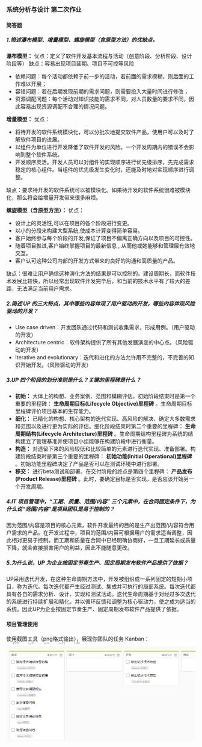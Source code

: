 ### 系统分析与设计 第二次作业
#### 简答题
##### 1.简述瀑布模型、增量模型、螺旋模型（含原型方法）的优缺点。
**瀑布模型：**
优点：定义了软件开发基本流程与活动（创意阶段、分析阶段、设计阶段等）
缺点：容易出现项目延期、项目不可控等风险
- 依赖问题：每个活动都依赖于前一步的活动，若前面的需求模糊，则后面的工作难以开展；
- 容错问题：若在后期发现前期的需求问题，则需要投入大量时间进行修改；
- 资源调配问题：每个活动对知识技能的需求不同，对人员数量的要求不同，因此容易出现资源调配不合理的情况问题。

**增量模型：**
优点：
- 将待开发的软件系统模块化，可以分批次地提交软件产品，使用户可以及时了解软件项目的进展。
- 以组件为单位进行开发降低了软件开发的风险。一个开发周期内的错误不会影响到整个软件系统。
- 开发顺序灵活。开发人员可以对组件的实现顺序进行优先级排序，先完成需求稳定的核心组件。当组件的优先级发生变化时，还能及时地对实现顺序进行调整。

缺点：要求待开发的软件系统可以被模块化。如果待开发的软件系统很难被模块化，那么将会给增量开发带来很多麻烦。

**螺旋模型（含原型方法）：**
优点：
- 设计上的灵活性,可以在项目的各个阶段进行变更。
- 以小的分段来构建大型系统,使成本计算变得简单容易。
- 客户始终参与每个阶段的开发,保证了项目不偏离正确方向以及项目的可控性。
- 随着项目推进,客户始终掌握项目的最新信息 , 从而他或她能够和管理层有效地交互。
- 客户认可这种公司内部的开发方式带来的良好的沟通和高质量的产品。

缺点：很难让用户确信这种演化方法的结果是可以控制的。建设周期长，而软件技术发展比较快，所以经常出现软件开发完毕后，和当前的技术水平有了较大的差距，无法满足当前用户需求。

##### 2.简述 UP 的三大特点，其中哪些内容体现了用户驱动的开发，哪些内容体现风险驱动的开发？
- Use case driven：开发团队通过代码和测试收集需求，形成用例。（用户驱动的开发）
- Architecture centric：软件架构提供了所有其他发展演变的中心点。（风险驱动的开发）
- Iterative and evolutionary：迭代和进化的方法允许用不完整的，不完善的知识开始开发。（风险驱动的开发）

##### 3.UP 四个阶段的划分准则是什么？关键的里程碑是什么？
- **初始：** 大体上的构想、业务案例、范围和模糊评估。初始阶段结束时是第一个重要的里程碑： **生命周期目标(Lifecycle Objective)里程碑** 。生命周期目标里程碑评价项目基本的生存能力。
- **细化：** 已精化的构想、核心架构的迭代实现、高风险的解决、确定大多数需求和范围以及进行更为实际的评估。细化阶段结束时第二个重要的里程碑： **生命周期结构(Lifecycle Architecture)里程碑** 。生命周期结构里程碑为系统的结构建立了管理基准并使项目小组能够在构建阶段中进行衡量。
- **构造：** 对遗留下来的风险较低和比较简单的元素进行迭代实现、准备部署。构建阶段结束时是第三个重要的里程碑： **初始功能(Initial Operational)里程碑** 。初始功能里程碑决定了产品是否可以在测试环境中进行部署。
- **移交：** 进行beta测试和部署。在交付阶段的终点是第四个里程碑： **产品发布(Product Release)里程碑** 。此时，要确定目标是否实现，是否应该开始另一个开发周期。

##### 4.IT 项目管理中，“工期、质量、范围/内容” 三个元素中，在合同固定条件下，为什么说“范围/内容”是项目团队是易于控制的？
因为范围/内容是项目的核心元素，软件开发最终的目的是生产出范围/内容符合用户需求的产品。在开发过程中，项目的范围/内容可根据用户的需求适当调整，因此相对更易于控制。而工期和质量在合同中已经明确协商好，一旦工期延长或质量下降，就会直接损害用户的利益，因此不能随意更改。

##### 5.为什么说，UP 为企业按固定节奏生产、固定周期发布软件产品提供了依据？
UP采用迭代开发，在这种生命周期方法中，开发被组织成一系列固定的短期小项目，称为迭代。每次迭代都产生经过测试、集成并可执行的局部系统。每次迭代都具有各自的需求分析、设计、实现和测试活动。迭代生命周期基于对经过多次迭代的系统进行持续扩展和精化，并以循环反馈和调整为核心驱动力，使之成为适当的系统。因此UP为企业按固定节奏生产、固定周期发布软件产品提供了依据。

#### 项目管理使用
使用截图工具（png格式输出），展现你团队的任务 Kanban：
![kanban](images/1.PNG)
